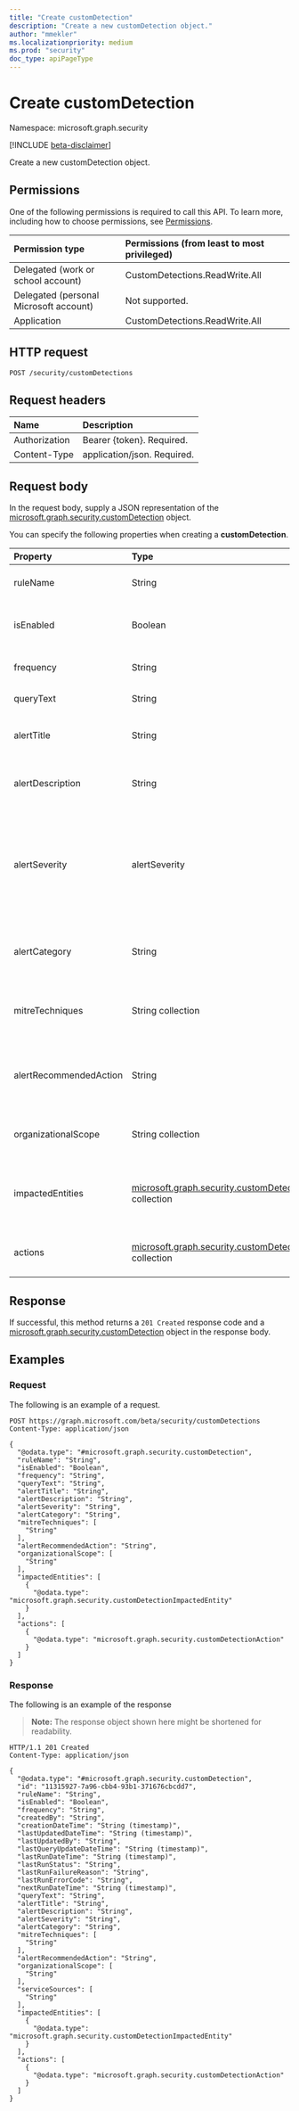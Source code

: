 ```yaml
---
title: "Create customDetection"
description: "Create a new customDetection object."
author: "mmekler"
ms.localizationpriority: medium
ms.prod: "security"
doc_type: apiPageType
---
```


# Create customDetection
Namespace: microsoft.graph.security

[!INCLUDE [beta-disclaimer](../../includes/beta-disclaimer.md)]

Create a new customDetection object.

## Permissions
One of the following permissions is required to call this API. To learn more, including how to choose permissions, see [Permissions](/graph/permissions-reference).

| Permission type                        | Permissions (from least to most privileged) |
|:---------------------------------------|:--------------------------------------------|
| Delegated (work or school account)     | CustomDetections.ReadWrite.All              |
| Delegated (personal Microsoft account) | Not supported.                              |
| Application                            | CustomDetections.ReadWrite.All              |

## HTTP request

<!-- {
  "blockType": "ignored"
}
-->
``` http
POST /security/customDetections
```

## Request headers
|Name|Description|
|:---|:---|
|Authorization|Bearer {token}. Required.|
|Content-Type|application/json. Required.|

## Request body
In the request body, supply a JSON representation of the [microsoft.graph.security.customDetection](../resources/security-customdetection.md) object.

You can specify the following properties when creating a **customDetection**.

| Property               | Type                                                                                                                        | Description                                                                                                                                                                          |
|:-----------------------|:----------------------------------------------------------------------------------------------------------------------------|:-------------------------------------------------------------------------------------------------------------------------------------------------------------------------------------|
| ruleName               | String                                                                                                                      | Name of the custom detection rule.                                                                                                                                                   |
| isEnabled              | Boolean                                                                                                                     | Indicates whether custom detection is turned on for the tenant.                                                                                                                      |
| frequency              | String                                                                                                                      | How often the detection rule is set to run.                                                                                                                                          |
| queryText              | String                                                                                                                      | Contents of the query.                                                                                                                                                               |
| alertTitle             | String                                                                                                                      | Name of the alert triggered by the custom detection rule.                                                                                                                            |
| alertDescription       | String                                                                                                                      | Description of the alert triggered by the custom detection rule.                                                                                                                     |
| alertSeverity          | alertSeverity                                                                                                               | Severity assigned to the alert triggered by the custom detection rule. The possible values are: `unknown`, `informational`, `low`, `medium`, `high`, `unknownFutureValue`. Required. |
| alertCategory          | String                                                                                                                      | Category assigned to the alert triggered by the custom detection rule.                                                                                                               |
| mitreTechniques        | String collection                                                                                                           | MITRE technique assigned to the alert triggered by the custom detection rule.                                                                                                        |
| alertRecommendedAction | String                                                                                                                      | Recommended actions to mitigate the threat related to the alert triggered by the custom detection rule.                                                                              |
| organizationalScope    | String collection                                                                                                           | List of device groups to which the custom detection rule applies.                                                                                                                    |
| impactedEntities       | [microsoft.graph.security.customDetectionImpactedEntity](../resources/security-customdetectionimpactedentity.md) collection | Which entity or entities were impacted based on the alert triggered by the custom detection rule.                                                                                    |
| actions                | [microsoft.graph.security.customDetectionAction](../resources/security-customdetectionaction.md) collection                 | Actions taken on impacted entities as set in the custom detection rule.                                                                                                              |

## Response

If successful, this method returns a `201 Created` response code and a [microsoft.graph.security.customDetection](../resources/security-customdetection.md) object in the response body.

## Examples

### Request
The following is an example of a request.
<!-- {
  "blockType": "request",
  "name": "create_customdetection_from_"
}
-->
``` http
POST https://graph.microsoft.com/beta/security/customDetections
Content-Type: application/json

{
  "@odata.type": "#microsoft.graph.security.customDetection",
  "ruleName": "String",
  "isEnabled": "Boolean",
  "frequency": "String",
  "queryText": "String",
  "alertTitle": "String",
  "alertDescription": "String",
  "alertSeverity": "String",
  "alertCategory": "String",
  "mitreTechniques": [
    "String"
  ],
  "alertRecommendedAction": "String",
  "organizationalScope": [
    "String"
  ],
  "impactedEntities": [
    {
      "@odata.type": "microsoft.graph.security.customDetectionImpactedEntity"
    }
  ],
  "actions": [
    {
      "@odata.type": "microsoft.graph.security.customDetectionAction"
    }
  ]
}
```


### Response
The following is an example of the response
>**Note:** The response object shown here might be shortened for readability.
<!-- {
  "blockType": "response",
  "truncated": true,
  "@odata.type": "microsoft.graph.security.customDetection"
}
-->
``` http
HTTP/1.1 201 Created
Content-Type: application/json

{
  "@odata.type": "#microsoft.graph.security.customDetection",
  "id": "11315927-7a96-cbb4-93b1-371676cbcdd7",
  "ruleName": "String",
  "isEnabled": "Boolean",
  "frequency": "String",
  "createdBy": "String",
  "creationDateTime": "String (timestamp)",
  "lastUpdatedDateTime": "String (timestamp)",
  "lastUpdatedBy": "String",
  "lastQueryUpdateDateTime": "String (timestamp)",
  "lastRunDateTime": "String (timestamp)",
  "lastRunStatus": "String",
  "lastRunFailureReason": "String",
  "lastRunErrorCode": "String",
  "nextRunDateTime": "String (timestamp)",
  "queryText": "String",
  "alertTitle": "String",
  "alertDescription": "String",
  "alertSeverity": "String",
  "alertCategory": "String",
  "mitreTechniques": [
    "String"
  ],
  "alertRecommendedAction": "String",
  "organizationalScope": [
    "String"
  ],
  "serviceSources": [
    "String"
  ],
  "impactedEntities": [
    {
      "@odata.type": "microsoft.graph.security.customDetectionImpactedEntity"
    }
  ],
  "actions": [
    {
      "@odata.type": "microsoft.graph.security.customDetectionAction"
    }
  ]
}
```

